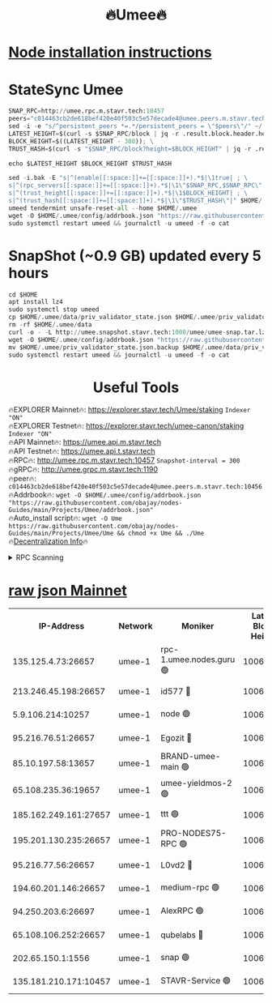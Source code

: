 <h1 align="center"> 🔥Umee🔥</h1>


[Node installation instructions](https://github.com/obajay/nodes-Guides/tree/main/Projects/Umee)
=
# StateSync Umee
```python
SNAP_RPC=http://umee.rpc.m.stavr.tech:10457
peers="c014463cb2de618bef420e40f503c5e57decade4@umee.peers.m.stavr.tech:10456"
sed -i -e "s/^persistent_peers *=.*/persistent_peers = \"$peers\"/" ~/.umee/config/config.toml
LATEST_HEIGHT=$(curl -s $SNAP_RPC/block | jq -r .result.block.header.height); \
BLOCK_HEIGHT=$((LATEST_HEIGHT - 300)); \
TRUST_HASH=$(curl -s "$SNAP_RPC/block?height=$BLOCK_HEIGHT" | jq -r .result.block_id.hash)

echo $LATEST_HEIGHT $BLOCK_HEIGHT $TRUST_HASH

sed -i.bak -E "s|^(enable[[:space:]]+=[[:space:]]+).*$|\1true| ; \
s|^(rpc_servers[[:space:]]+=[[:space:]]+).*$|\1\"$SNAP_RPC,$SNAP_RPC\"| ; \
s|^(trust_height[[:space:]]+=[[:space:]]+).*$|\1$BLOCK_HEIGHT| ; \
s|^(trust_hash[[:space:]]+=[[:space:]]+).*$|\1\"$TRUST_HASH\"|" $HOME/.umee/config/config.toml
umeed tendermint unsafe-reset-all --home $HOME/.umee
wget -O $HOME/.umee/config/addrbook.json "https://raw.githubusercontent.com/obajay/nodes-Guides/main/Projects/Umee/addrbook.json"
sudo systemctl restart umeed && journalctl -u umeed -f -o cat
```
# SnapShot (~0.9 GB) updated every 5 hours
```python
cd $HOME
apt install lz4
sudo systemctl stop umeed
cp $HOME/.umee/data/priv_validator_state.json $HOME/.umee/priv_validator_state.json.backup
rm -rf $HOME/.umee/data
curl -o - -L http://umee.snapshot.stavr.tech:1000/umee/umee-snap.tar.lz4 | lz4 -c -d - | tar -x -C $HOME/.umee --strip-components 2
wget -O $HOME/.umee/config/addrbook.json "https://raw.githubusercontent.com/obajay/nodes-Guides/main/Projects/Umee/addrbook.json"
mv $HOME/.umee/priv_validator_state.json.backup $HOME/.umee/data/priv_validator_state.json
sudo systemctl restart umeed && journalctl -u umeed -f -o cat
```
 <h1 align="center"> Useful Tools</h1>

🔥EXPLORER Mainnet🔥:      https://explorer.stavr.tech/Umee/staking             `Indexer "ON"` \
🔥EXPLORER Testnet🔥:        https://explorer.stavr.tech/umee-canon/staking      `Indexer "ON"` \
🔥API Mainnet🔥:                   https://umee.api.m.stavr.tech \
🔥API Testnet🔥:                     https://umee.api.t.stavr.tech \
🔥RPC🔥:                                   http://umee.rpc.m.stavr.tech:10457                     `Snapshot-interval = 300` \
🔥gRPC🔥:                              http://umee.grpc.m.stavr.tech:1190 \
🔥peer🔥:                     `c014463cb2de618bef420e40f503c5e57decade4@umee.peers.m.stavr.tech:10456` \
🔥Addrbook🔥:    ```wget -O $HOME/.umee/config/addrbook.json "https://raw.githubusercontent.com/obajay/nodes-Guides/main/Projects/Umee/addrbook.json"``` \
🔥Auto_install script🔥: ```wget -O Ume https://raw.githubusercontent.com/obajay/nodes-Guides/main/Projects/Umee/Ume && chmod +x Ume && ./Ume``` \
🔥[Decentralization Info](https://github.com/obajay/StateSync-snapshots/tree/main/Projects/Umee/Decentralization)🔥

<details>
<summary>RPC Scanning</summary>

<h2 align="center"> We scan nodes in real time every 4 hours. And we provide the final result of RPC endpoints.
We cannot influence the operation of these nodes in any way. </h2>


```python
If Voting Power is higher than 0 --> then the Node is a validator of the network and may be subject to attack and be a potential threat to the chain.
```
```python
We marked such validators with a red symbol
```

</details>

[raw json Mainnet](https://rpc-check.umeem.stavr.tech/umeem/rpc-umeem-result.json)
=



<table><tr><th>IP-Address</th><th>Network</th><th>Moniker</th><th>Latest Block Height</th><th>Earliest Block Height</th><th>Catching Up</th><th>Tx Index</th><th>Voting Power</th><th>Scan Time</th></tr><tr><td>135.125.4.73:26657</td><td>umee-1</td><td>rpc-1.umee.nodes.guru 🟢</td><td>10069389</td><td>5167386</td><td>False</td><td>on</td><td>0</td><td>2024-01-10T05:13:16.525381129UTC</td></tr><tr><td>213.246.45.198:26657</td><td>umee-1</td><td>id577 🔴</td><td>10069374</td><td>7100001</td><td>False</td><td>on</td><td>35105585</td><td>2024-01-10T05:11:46.535764982UTC</td></tr><tr><td>5.9.106.214:10257</td><td>umee-1</td><td>node 🟢</td><td>10069385</td><td>7942001</td><td>False</td><td>on</td><td>0</td><td>2024-01-10T05:12:51.329717124UTC</td></tr><tr><td>95.216.76.51:26657</td><td>umee-1</td><td>Egozit 🔴</td><td>10069389</td><td>8262001</td><td>False</td><td>off</td><td>38162944</td><td>2024-01-10T05:13:16.177659064UTC</td></tr><tr><td>85.10.197.58:13657</td><td>umee-1</td><td>BRAND-umee-main 🟢</td><td>10069377</td><td>8427832</td><td>False</td><td>on</td><td>0</td><td>2024-01-10T05:12:06.133769323UTC</td></tr><tr><td>65.108.235.36:19657</td><td>umee-1</td><td>umee-yieldmos-2 🟢</td><td>10069367</td><td>9575548</td><td>False</td><td>on</td><td>0</td><td>2024-01-10T05:11:07.228993903UTC</td></tr><tr><td>185.162.249.161:27657</td><td>umee-1</td><td>ttt 🟢</td><td>10069382</td><td>9733423</td><td>False</td><td>on</td><td>0</td><td>2024-01-10T05:12:35.542713986UTC</td></tr><tr><td>195.201.130.235:26657</td><td>umee-1</td><td>PRO-NODES75-RPC 🟢</td><td>10069384</td><td>9969384</td><td>False</td><td>on</td><td>0</td><td>2024-01-10T05:12:48.096410433UTC</td></tr><tr><td>95.216.77.56:26657</td><td>umee-1</td><td>L0vd2 🔴</td><td>10069392</td><td>9969392</td><td>False</td><td>off</td><td>37295437</td><td>2024-01-10T05:13:35.715904194UTC</td></tr><tr><td>194.60.201.146:26657</td><td>umee-1</td><td>medium-rpc 🟢</td><td>10069375</td><td>9984137</td><td>False</td><td>on</td><td>0</td><td>2024-01-10T05:11:53.113936135UTC</td></tr><tr><td>94.250.203.6:26697</td><td>umee-1</td><td>AlexRPC 🟢</td><td>10069376</td><td>9998001</td><td>False</td><td>on</td><td>0</td><td>2024-01-10T05:11:59.639794710UTC</td></tr><tr><td>65.108.106.252:26657</td><td>umee-1</td><td>qubelabs 🔴</td><td>10069377</td><td>10042989</td><td>False</td><td>on</td><td>36642707</td><td>2024-01-10T05:12:06.543023905UTC</td></tr><tr><td>202.65.150.1:1556</td><td>umee-1</td><td>snap 🟢</td><td>10067269</td><td>10066167</td><td>False</td><td>on</td><td>0</td><td>2024-01-10T05:12:48.932618558UTC</td></tr><tr><td>135.181.210.171:10457</td><td>umee-1</td><td>STAVR-Service 🟢</td><td>10069391</td><td>10066701</td><td>False</td><td>on</td><td>0</td><td>2024-01-10T05:13:25.092864773UTC</td></tr></table>
